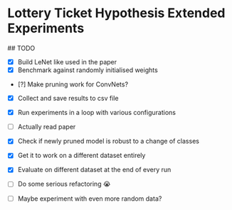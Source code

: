 # Lottery Ticket Hypothesis Extended Experiments

## TODO
- [X] Build LeNet like used in the paper
- [X] Benchmark against randomly initialised weights
- [?] Make pruning work for ConvNets?
- [X] Collect and save results to csv file
- [X] Run experiments in a loop with various configurations
- [ ] Actually read paper
- [X] Check if newly pruned model is robust to a change of classes
- [X] Get it to work on a different dataset entirely
- [X] Evaluate on different dataset at the end of every run
- [ ] Do some serious refactoring 😭
- [ ] Maybe experiment with even more random data?

